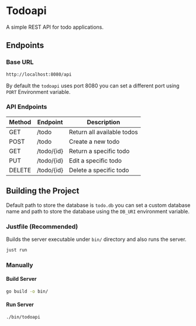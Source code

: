# Todoapi

A simple REST API for todo applications.

## Endpoints

### Base URL

```txt
http://localhost:8080/api
```

By default the `todoapi` uses port 8080 you can set a different port using
`PORT` Environment variable. 

### API Endpoints

| Method | Endpoint | Description |
| ------ | -------- |---------- |
| GET | /todo | Return all available todos |
| POST | /todo | Create a new todo |
| GET | /todo/{id} | Return a specific todo |
| PUT | /todo/{id} | Edit a specific todo |
| DELETE | /todo/{id} | Delete a specific todo |

## Building the Project

Default path to store the database is `todo.db` you can set a custom database
name and path to store the database using the `DB_URI` environment variable.

### Justfile (Recommended)

Builds the server executable under `bin/` directory and also runs the server.

```sh
just run
```

### Manually

#### Build Server

```sh
go build -o bin/
```

#### Run Server

```sh
./bin/todoapi
```
